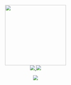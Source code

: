 <div align="center">
    <img width="200" weight="200" src="https://media.giphy.com/media/4oVVi38n85tMWNighE/giphy.gif">
</div>

<div id="badges" align="center">
    <a href="https://t.me/LearnExploit">
      <img src="https://img.shields.io/badge/Telegram-2CA5E0?style=for-the-badge&logo=telegram&logoColor=white" />
    </a>
    <a href="https://t.me/Tech_Army" align="center">
      <img src="https://img.shields.io/badge/Telegram-2CA5E0?style=for-the-badge&logo=telegram&logoColor=white" />
    </a>
    </br>
    <p>
    <a href="test.org"> <img src="https://github.com/Patrolavia/telegram-badge/blob/master/chat.svg" />
    </p>

